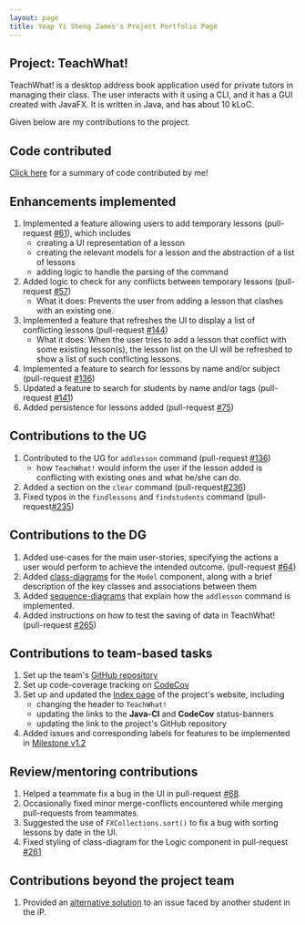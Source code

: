 ```yaml
---
layout: page
title: Yeap Yi Sheng James's Project Portfolio Page
---
```

## Project: TeachWhat!
TeachWhat! is a desktop address book application used for private tutors in managing their class. The user interacts with it using a CLI, and it has a GUI created with JavaFX. It is written in Java, and has about 10 kLoC.

Given below are my contributions to the project.

## Code contributed
[Click here](https://nus-cs2103-ay2122s2.github.io/tp-dashboard/?search=&sort=totalCommits%20dsc&sortWithin=title&timeframe=commit&mergegroup=&groupSelect=groupByRepos&breakdown=true&checkedFileTypes=docs~functional-code~test-code~other&since=2022-02-18&tabOpen=true&tabType=authorship&zFR=false&tabAuthor=jamesyeap&tabRepo=AY2122S2-CS2103T-W11-3%2Ftp%5Bmaster%5D&authorshipIsMergeGroup=false&authorshipFileTypes=docs~functional-code~test-code&authorshipIsBinaryFileTypeChecked=false) for a summary of code contributed by me!

## Enhancements implemented
1. Implemented a feature allowing users to add temporary lessons (pull-request [#61](https://github.com/AY2122S2-CS2103T-W11-3/tp/pull/61)), which includes
   - creating a UI representation of a lesson
   - creating the relevant models for a lesson and the abstraction of a list of lessons
   - adding logic to handle the parsing of the command
2. Added logic to check for any conflicts between temporary lessons (pull-request [#57](https://github.com/AY2122S2-CS2103T-W11-3/tp/pull/57))
   - What it does: Prevents the user from adding a lesson that clashes with an existing one.
3. Implemented a feature that refreshes the UI to display a list of conflicting lessons (pull-request [#144](https://github.com/AY2122S2-CS2103T-W11-3/tp/pull/144))
   - What it does: When the user tries to add a lesson that conflict with some existing lesson(s), the lesson list on the UI will be refreshed to show a list of such conflicting lessons.
4. Implemented a feature to search for lessons by name and/or subject (pull-request [#136](https://github.com/AY2122S2-CS2103T-W11-3/tp/pull/136))
5. Updated a feature to search for students by name and/or tags (pull-request [#141](https://github.com/AY2122S2-CS2103T-W11-3/tp/pull/141))
6. Added persistence for lessons added (pull-request [#75](https://github.com/AY2122S2-CS2103T-W11-3/tp/pull/75))

## Contributions to the UG
1. Contributed to the UG for `addlesson` command (pull-request [#136](https://github.com/AY2122S2-CS2103T-W11-3/tp/pull/161))
   - how `TeachWhat!` would inform the user if the lesson added is conflicting with existing ones and what he/she can do.
2. Added a section on the `clear` command (pull-request[#236](https://github.com/AY2122S2-CS2103T-W11-3/tp/pull/236))
3. Fixed typos in the `findlessons` and `findstudents` command (pull-request[#235](https://github.com/AY2122S2-CS2103T-W11-3/tp/pull/235))

## Contributions to the DG
1. Added use-cases for the main user-stories, specifying the actions a user would perform to achieve the intended outcome. (pull-request [#64](https://github.com/AY2122S2-CS2103T-W11-3/tp/pull/64))
2. Added [class-diagrams](https://github.com/jamesyeap/tp/blob/master/docs/DeveloperGuide.md#model-component) for the `Model` component, along with a brief description of the key classes and associations between them
3. Added [sequence-diagrams](https://github.com/jamesyeap/tp/blob/master/docs/DeveloperGuide.md#add-temporaryrecurring-lesson) that explain how the `addlesson` command is implemented.
4. Added instructions on how to test the saving of data in TeachWhat! (pull-request [#265](https://github.com/AY2122S2-CS2103T-W11-3/tp/pull/265))

## Contributions to team-based tasks
1. Set up the team's [GitHub repository](https://github.com/orgs/AY2122S2-CS2103T-W11-3/teams/developers)
2. Set up code-coverage tracking on [CodeCov](https://app.codecov.io/gh/AY2122S2-CS2103T-W11-3/tp/)
3. Set up and updated the [Index page](https://ay2122s2-cs2103t-w11-3.github.io/tp/) of the project's website, including
   - changing the header to `TeachWhat!`
   - updating the links to the **Java-CI** and **CodeCov** status-banners
   - updating the link to the project's GitHub repository
4. Added issues and corresponding labels for features to be implemented in [Milestone v1.2](https://github.com/AY2122S2-CS2103T-W11-3/tp/milestone/1)

## Review/mentoring contributions
1. Helped a teammate fix a bug in the UI in pull-request [#68](https://github.com/AY2122S2-CS2103T-W11-3/tp/pull/68/commits/f9a1e313b5c7ff150fc590e5df98ef6c2ff00664).
2. Occasionally fixed minor merge-conflicts encountered while merging pull-requests from teammates.
3. Suggested the use of `FXCollections.sort()` to fix a bug with sorting lessons by date in the UI.
4. Fixed styling of class-diagram for the Logic component in pull-request [#261](https://github.com/AY2122S2-CS2103T-W11-3/tp/pull/261/commits/adb69157d2af6d514c5f6e44355b4059e0506cd6)

## Contributions beyond the project team
1. Provided an [alternative solution](https://github.com/nus-cs2103-AY2122S2/forum/issues/58#issuecomment-1025671937) to an issue faced by another student in the iP.
